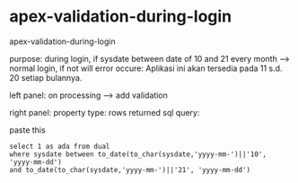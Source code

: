 # apex-validation-during-login
apex-validation-during-login

purpose: during login, if sysdate between date of 10 and 21 every month --> normal login, if not will error occure: Aplikasi ini akan tersedia pada 11 s.d. 20 setiap bulannya. 
 
left panel: on processing --> add validation

right panel: property
type: rows returned
sql query:
 
paste this
```
select 1 as ada from dual 
where sysdate between to_date(to_char(sysdate,'yyyy-mm-')||'10', 'yyyy-mm-dd') 
and to_date(to_char(sysdate,'yyyy-mm-')||'21', 'yyyy-mm-dd')
```
